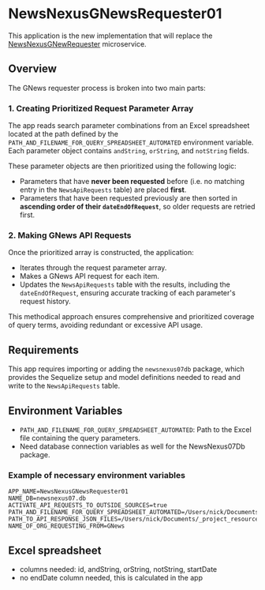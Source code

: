 # NewsNexusGNewsRequester01

This application is the new implementation that will replace the [NewsNexusGNewRequester](https://github.com/costa-rica/NewsNexusGNewRequester) microservice.

## Overview

The GNews requester process is broken into two main parts:

### 1. Creating Prioritized Request Parameter Array

The app reads search parameter combinations from an Excel spreadsheet located at the path defined by the `PATH_AND_FILENAME_FOR_QUERY_SPREADSHEET_AUTOMATED` environment variable. Each parameter object contains `andString`, `orString`, and `notString` fields.

These parameter objects are then prioritized using the following logic:

- Parameters that have **never been requested** before (i.e. no matching entry in the `NewsApiRequests` table) are placed **first**.
- Parameters that have been requested previously are then sorted in **ascending order of their `dateEndOfRequest`**, so older requests are retried first.

### 2. Making GNews API Requests

Once the prioritized array is constructed, the application:

- Iterates through the request parameter array.
- Makes a GNews API request for each item.
- Updates the `NewsApiRequests` table with the results, including the `dateEndOfRequest`, ensuring accurate tracking of each parameter's request history.

This methodical approach ensures comprehensive and prioritized coverage of query terms, avoiding redundant or excessive API usage.

## Requirements

This app requires importing or adding the `newsnexus07db` package, which provides the Sequelize setup and model definitions needed to read and write to the `NewsApiRequests` table.

## Environment Variables

- `PATH_AND_FILENAME_FOR_QUERY_SPREADSHEET_AUTOMATED`: Path to the Excel file containing the query parameters.
- Need database connection variables as well for the NewsNexus07Db package.

### Example of necessary environment variables

```env
APP_NAME=NewsNexusGNewsRequester01
NAME_DB=newsnexus07.db
ACTIVATE_API_REQUESTS_TO_OUTSIDE_SOURCES=true
PATH_AND_FILENAME_FOR_QUERY_SPREADSHEET_AUTOMATED=/Users/nick/Documents/_project_resources/NewsNexus07/utilities/GNewsRequestsAutomated.xlsx
PATH_TO_API_RESPONSE_JSON_FILES=/Users/nick/Documents/_project_resources/NewsNexus07/api_response_json_files
NAME_OF_ORG_REQUESTING_FROM=GNews
```

## Excel spreadsheet

- columns needed: id, andString, orString, notString, startDate
- no endDate column needed, this is calculated in the app
